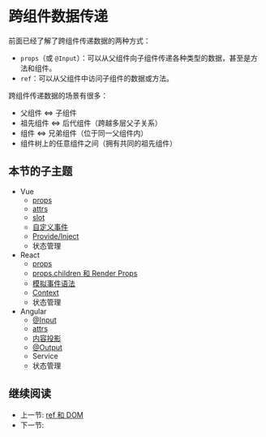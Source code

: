 # 跨组件数据传递

前面已经了解了跨组件传递数据的两种方式：

+ `props`（或 `@Input`）：可以从父组件向子组件传递各种类型的数据，甚至是方法和组件。
+ `ref`：可以从父组件中访问子组件的数据或方法。

跨组件传递数据的场景有很多：

+ 父组件 <=> 子组件
+ 祖先组件 <=> 后代组件（跨越多层父子关系）
+ 组件 <=> 兄弟组件（位于同一父组件内）
+ 组件树上的任意组件之间（拥有共同的祖先组件）

## 本节的子主题

+ Vue
  + [props](../component/vue/data/props.md)
  + [attrs](./vue/attrs.md)
  + [slot](./vue/slot.md)
  + [自定义事件](./vue/emit.md)
  + [Provide/Inject](./vue/provide-inject.md)
  + 状态管理
+ React
  + [props](../component/react/props.md)
  + [props.children 和 Render Props](./react/render-props.md)
  + [模拟事件语法](./react/func-props.md)
  + [Context](./react/context.md)
  + 状态管理
+ Angular
  + [@Input](../component/angular/input.md)
  + [attrs](./angular/attrs.md)
  + [内容投影](./angular/ng-content.md)
  + [@Output](./angular/output.md)
  + Service
  + 状态管理

## 继续阅读

+ 上一节: [ref 和 DOM](../ref/readme.md)
+ 下一节:
